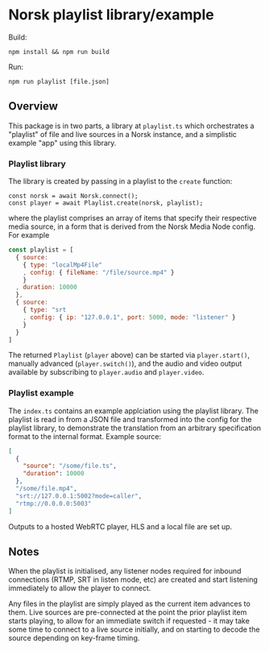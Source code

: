 # Norsk playlist library/example

Build:
```
npm install && npm run build
```

Run:

```
npm run playlist [file.json]
```

## Overview

This package is in two parts, a library at `playlist.ts` which orchestrates a "playlist" of file and live sources in a Norsk instance, and a simplistic example "app" using this library.

### Playlist library

The library is created by passing in a playlist to the `create` function:

```
const norsk = await Norsk.connect();
const player = await Playlist.create(norsk, playlist);
```

where the playlist comprises an array of items that specify their respective media source, in a form that is derived from the Norsk Media Node config. For example

```js
const playlist = [
  { source:
    { type: "localMp4File"
    , config: { fileName: "/file/source.mp4" }
    }
  , duration: 10000
  },
  { source: 
    { type: "srt 
    , config: { ip: "127.0.0.1", port: 5000, mode: "listener" }
    }
  }
]
```

The returned `Playlist` (`player` above) can be started via `player.start()`, manually advanced (`player.switch()`), and the audio and video output available by subscribing to `player.audio` and `player.video`.

### Playlist example

The `index.ts` contains an example applciation using the playlist library. The playlist is read in from a JSON file and transformed into the config for the playlist library, to demonstrate the translation from an arbitrary specification format to the internal format.  Example source:

```json
[
  {
    "source": "/some/file.ts",
    "duration": 10000
  },
  "/some/file.mp4",
  "srt://127.0.0.1:5002?mode=caller",
  "rtmp://0.0.0.0:5003"
]
```

Outputs to a hosted WebRTC player, HLS and a local file are set up.

## Notes

When the playlist is initialised, any listener nodes required for inbound connections (RTMP, SRT in listen mode, etc) are created and start listening immediately to allow the player to connect.

Any files in the playlist are simply played as the current item advances to them. Live sources are pre-connected at the point the prior playlist item starts playing, to allow for an immediate switch if requested - it may take some time to connect to a live source initially, and on starting to decode the source depending on key-frame timing.
